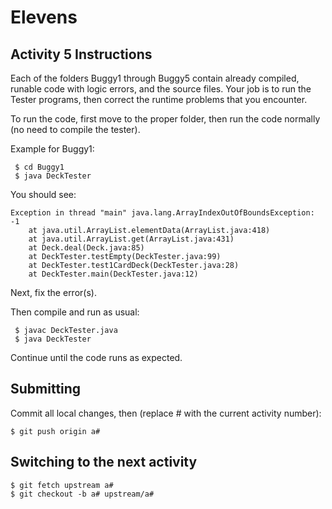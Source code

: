 # Elevens

## Activity 5 Instructions

Each of the folders Buggy1 through Buggy5 contain already compiled, runable code with logic errors, and the source files.
Your job is to run the Tester programs, then correct the runtime problems that you encounter.

To run the code, first move to the proper folder, then run the code normally (no need to compile the tester).

Example for Buggy1:

```
 $ cd Buggy1
 $ java DeckTester
```

You should see:

```
Exception in thread "main" java.lang.ArrayIndexOutOfBoundsException: -1
	at java.util.ArrayList.elementData(ArrayList.java:418)
	at java.util.ArrayList.get(ArrayList.java:431)
	at Deck.deal(Deck.java:85)
	at DeckTester.testEmpty(DeckTester.java:99)
	at DeckTester.test1CardDeck(DeckTester.java:28)
	at DeckTester.main(DeckTester.java:12)
```

Next, fix the error(s).

Then compile and run as usual:

```
 $ javac DeckTester.java
 $ java DeckTester
```

Continue until the code runs as expected.

## Submitting

Commit all local changes, then (replace # with the current activity number):
```
$ git push origin a#
```

## Switching to the next activity

```
$ git fetch upstream a#
$ git checkout -b a# upstream/a#
```
